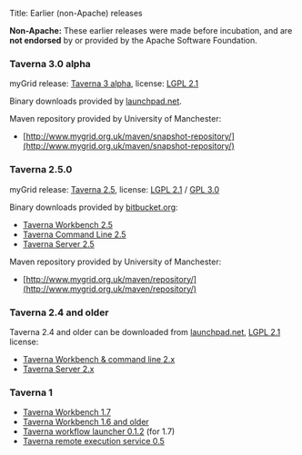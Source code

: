 Title: Earlier (non-Apache) releases


<div class="alert alert-warning" role="alert"><span class="glyphicon glyphicon-warning-sign" aria-hidden="true"></span><strong>Non-Apache:</strong>
These earlier releases were made before incubation, and are 
<strong>not endorsed</strong> by or provided by the Apache Software Foundation. 
</div>


### Taverna 3.0 alpha

myGrid release: [Taverna 3 alpha](http://www.taverna.org.uk/developers/work-in-progress/taverna-3/),
license: [LGPL 2.1](https://www.gnu.org/licenses/lgpl-2.1.html)

Binary downloads provided by [launchpad.net](https://launchpad.net/taverna/t3/).

Maven repository provided by University of Manchester:

  - [http://www.mygrid.org.uk/maven/snapshot-repository/](http://www.mygrid.org.uk/maven/snapshot-repository/)


### Taverna 2.5.0

myGrid release: [Taverna 2.5](http://www.taverna.org.uk/download/), license: [LGPL 2.1](https://www.gnu.org/licenses/lgpl-2.1.html)
 / [GPL 3.0](https://www.gnu.org/licenses/gpl-3.0.html)

Binary downloads provided by [bitbucket.org](https://bitbucket.org/):

  - [Taverna Workbench 2.5](https://bitbucket.org/taverna/taverna-workbench-product/downloads/)
  - [Taverna Command Line 2.5](https://bitbucket.org/taverna/taverna-commandline-product/downloads)
  - [Taverna Server 2.5](https://launchpad.net/taverna-server/+milestone/2.5.4)

Maven repository provided by University of Manchester:

  - [http://www.mygrid.org.uk/maven/repository/](http://www.mygrid.org.uk/maven/repository/)

### Taverna 2.4 and older

Taverna 2.4 and older can be downloaded from [launchpad.net](https://launchpad.net/), [LGPL 2.1](https://www.gnu.org/licenses/lgpl-2.1.html) license:

 - [Taverna Workbench & command line 2.x](https://launchpad.net/taverna/)
 - [Taverna Server 2.x](https://launchpad.net/taverna-server/)

### Taverna 1

 - [Taverna Workbench 1.7](http://www.mygrid.org.uk/tools/taverna/taverna-download/)
 - [Taverna Workbench 1.6 and older](http://sourceforge.net/projects/taverna/files/)
 - [Taverna workflow launcher 0.1.2](http://prdownloads.sourceforge.net/taverna/workflowlauncher-0.1.2.zip?download) (for 1.7)
 - [Taverna remote execution service 0.5](http://sourceforge.net/projects/taverna/files/taverna%20utilities/utils/)

